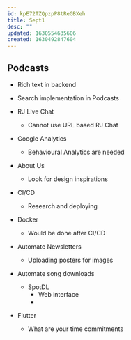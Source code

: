 ```yaml
---
id: kpE72TZQpzpP8tReGBXeh
title: Sept1
desc: ""
updated: 1630554635606
created: 1630492847604
---
```


## Podcasts

- Rich text in backend
- Search implementation in Podcasts

- RJ Live Chat
  - Cannot use URL based RJ Chat
- Google Analytics 
  - Behavioural Analytics are needed 
- About Us
  - Look for design inspirations

- CI/CD 
  - Research and deploying 
- Docker
  - Would be done after CI/CD 
- Automate Newsletters
  - Uploading posters for images 
- Automate song downloads 
  - SpotDL 
    - Web interface
    - 
- Flutter 
  - What are your time commitments 
